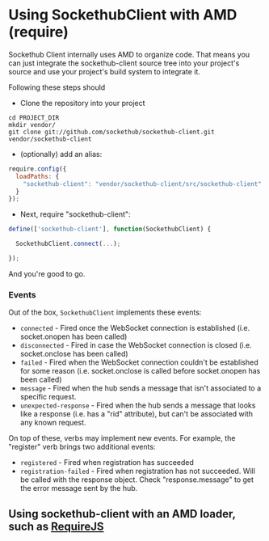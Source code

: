 # Using SockethubClient with AMD (require)


Sockethub Client internally uses AMD to organize code. That means you can just
integrate the sockethub-client source tree into your project's source and use
your project's build system to integrate it.

Following these steps should

* Clone the repository into your project

```
cd PROJECT_DIR
mkdir vendor/
git clone git://github.com/sockethub/sockethub-client.git vendor/sockethub-client
```

* (optionally) add an alias:

```javascript
require.config({
  loadPaths: {
    "sockethub-client": "vendor/sockethub-client/src/sockethub-client"
  }
});
```

* Next, require "sockethub-client":

```javascript
define(['sockethub-client'], function(SockethubClient) {

  SockethubClient.connect(...);

});
```

And you're good to go.


### Events

Out of the box, `SockethubClient` implements these events:
* `connected` - Fired once the WebSocket connection is established (i.e. socket.onopen has been called)
* `disconnected` - Fired in case the WebSocket connection is closed (i.e. socket.onclose has been called)
* `failed` - Fired when the WebSocket connection couldn't be established for some reason (i.e. socket.onclose is called before socket.onopen has been called)
* `message` - Fired when the hub sends a message that isn't associated to a specific request.
* `unexpected-response` - Fired when the hub sends a message that looks like a response (i.e. has a "rid" attribute), but can't be associated with any known request.

On top of these, verbs may implement new events. For example, the "register" verb brings two additional events:
* `registered` - Fired when registration has succeeded
* `registration-failed` - Fired when registration has not succeeded. Will be called with the response object. Check "response.message" to get the error message sent by the hub.

## Using sockethub-client with an AMD loader, such as [RequireJS](requirejs.org)




